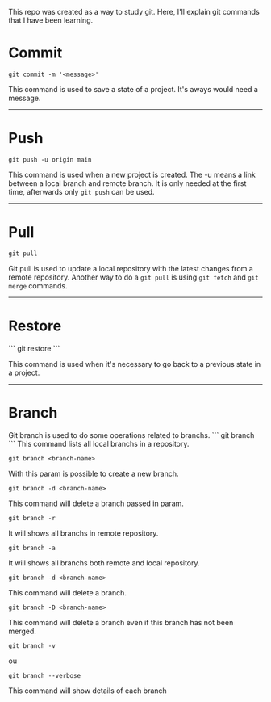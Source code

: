 This repo was created as a way to study git. Here, I'll explain git commands that I have been learning.
<h1>Commit</h1>

```
git commit -m '<message>'
```
  
This command is used to save a state of a project. It's aways would need a message.

---
<h1>Push</h1>

```
git push -u origin main
```

This command is used when a new project is created. The -u means a link between a local branch and remote branch. It is only needed at the first time, afterwards only ```git push``` can be used.

---
<h1>Pull</h1>

```
git pull
```

Git pull is used to update a local repository with the latest changes from a remote repository.
Another way to do a ```git pull``` is using ```git fetch``` and ```git merge``` commands.

----
<h1>Restore</h1>
```
git restore <commit hash>
```

This command is used when it's necessary to go back to a previous state in a project.

---
<h1>Branch</h1>
Git branch is used to do some operations related to branchs.
```
git branch
```
This command lists all local branchs in a repository.

```
git branch <branch-name>
```
With this param is possible to create a new branch.

```
git branch -d <branch-name>
```
This command will delete a branch passed in param.

```
git branch -r
```
It will shows all branchs in remote repository.

```
git branch -a
```
It will shows all branchs both remote and local repository.

```
git branch -d <branch-name>
```
This command will delete a branch.

```
git branch -D <branch-name>
```
This command will delete a branch even if this branch has not been merged.

```
git branch -v
```
ou 

```
git branch --verbose
```

This command will show details of each branch 
